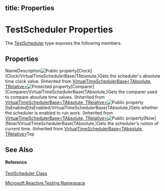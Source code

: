 title: Properties
---
# TestScheduler Properties

The [TestScheduler](TestScheduler/TestScheduler) type exposes the following members.

## Properties

NameDescription![Public property](https://reactiveui.net/assets/img/Hh211972.pubproperty(en-us,VS.103).gif "Public property")[Clock](Clock/VirtualTimeSchedulerBase(TAbsolute,)Gets the scheduler's absolute time clock value. (Inherited from [VirtualTimeSchedulerBase<TAbsolute, TRelative>](VirtualTimeSchedulerBase/VirtualTimeSchedulerBase(TAbsolute,).)![Protected property](https://reactiveui.net/assets/img/Hh211972.protproperty(en-us,VS.103).gif "Protected property")[Comparer](Comparer/VirtualTimeSchedulerBase(TAbsolute,)Gets the comparer used to compare absolute time values. (Inherited from [VirtualTimeSchedulerBase<TAbsolute, TRelative>](VirtualTimeSchedulerBase/VirtualTimeSchedulerBase(TAbsolute,).)![Public property](https://reactiveui.net/assets/img/Hh211972.pubproperty(en-us,VS.103).gif "Public property")[IsEnabled](IsEnabled/VirtualTimeSchedulerBase(TAbsolute,)Gets whether the scheduler is enabled to run work. (Inherited from [VirtualTimeSchedulerBase<TAbsolute, TRelative>](VirtualTimeSchedulerBase/VirtualTimeSchedulerBase(TAbsolute,).)![Public property](https://reactiveui.net/assets/img/Hh211972.pubproperty(en-us,VS.103).gif "Public property")[Now](Now/VirtualTimeSchedulerBase(TAbsolute,)Gets the scheduler's notion of current time. (Inherited from [VirtualTimeSchedulerBase<TAbsolute, TRelative>](VirtualTimeSchedulerBase/VirtualTimeSchedulerBase(TAbsolute,).)Top

## See Also

#### Reference

[TestScheduler Class](TestScheduler/TestScheduler)

[Microsoft.Reactive.Testing Namespace](Microsoft.Reactive.Testing/Microsoft.Reactive.Testing)
